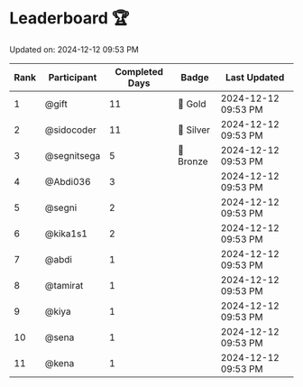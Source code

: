 # Leaderboard 🏆

Updated on: 2024-12-12 09:53 PM

| Rank | Participant       | Completed Days | Badge      | Last Updated         |
|------|-------------------|----------------|------------|----------------------|
| 1    | @gift             | 11             | 🏅 Gold     | 2024-12-12 09:53 PM |
| 2    | @sidocoder        | 11             | 🥈 Silver   | 2024-12-12 09:53 PM |
| 3    | @segnitsega       | 5              | 🥉 Bronze   | 2024-12-12 09:53 PM |
| 4    | @Abdi036          | 3              |            | 2024-12-12 09:53 PM |
| 5    | @segni            | 2              |            | 2024-12-12 09:53 PM |
| 6    | @kika1s1          | 2              |            | 2024-12-12 09:53 PM |
| 7    | @abdi             | 1              |            | 2024-12-12 09:53 PM |
| 8    | @tamirat          | 1              |            | 2024-12-12 09:53 PM |
| 9    | @kiya             | 1              |            | 2024-12-12 09:53 PM |
| 10   | @sena             | 1              |            | 2024-12-12 09:53 PM |
| 11   | @kena             | 1              |            | 2024-12-12 09:53 PM |
